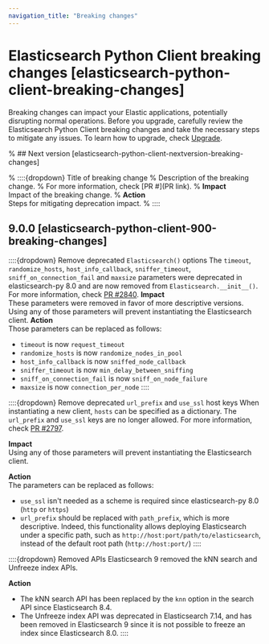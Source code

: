 ```yaml
---
navigation_title: "Breaking changes"
---
```


# Elasticsearch Python Client breaking changes [elasticsearch-python-client-breaking-changes]
Breaking changes can impact your Elastic applications, potentially disrupting normal operations. Before you upgrade, carefully review the Elasticsearch Python Client breaking changes and take the necessary steps to mitigate any issues. To learn how to upgrade, check [Upgrade](docs-content://deploy-manage/upgrade.md).

% ## Next version [elasticsearch-python-client-nextversion-breaking-changes]

% ::::{dropdown} Title of breaking change 
% Description of the breaking change.
% For more information, check [PR #](PR link).
% **Impact**<br> Impact of the breaking change.
% **Action**<br> Steps for mitigating deprecation impact.
% ::::

## 9.0.0 [elasticsearch-python-client-900-breaking-changes]

::::{dropdown} Remove deprecated `Elasticsearch()` options
The `timeout`, `randomize_hosts`, `host_info_callback`, `sniffer_timeout`, `sniff_on_connection_fail` and `maxsize` parameters were deprecated in elasticsearch-py 8.0 and are now removed from `Elasticsearch.__init__()`.
For more information, check [PR #2840](https://github.com/elastic/elasticsearch-py/pull/2840).
**Impact**<br> These parameters were removed in favor of more descriptive versions. Using any of those parameters will prevent instantiating the Elasticsearch client.
**Action**<br> Those parameters can be replaced as follows:
 * `timeout` is now `request_timeout`
 * `randomize_hosts` is now `randomize_nodes_in_pool`
 * `host_info_callback` is now `sniffed_node_callback`
 * `sniffer_timeout` is now `min_delay_between_sniffing`
 * `sniff_on_connection_fail` is now `sniff_on_node_failure`
 * `maxsize` is now `connection_per_node`
::::

::::{dropdown} Remove deprecated `url_prefix` and `use_ssl` host keys
When instantiating a new client, `hosts` can be specified as a dictionary. The `url_prefix` and `use_ssl` keys are no longer allowed.
For more information, check [PR #2797](https://github.com/elastic/elasticsearch-py/pull/2797).

**Impact**<br>
Using any of those parameters will prevent instantiating the Elasticsearch client.

**Action**<br>
The parameters can be replaced as follows:
 * `use_ssl` isn't needed as a scheme is required since elasticsearch-py 8.0 (`http` or `https`)
 * `url_prefix` should be replaced with `path_prefix`, which is more descriptive. Indeed, this functionality allows deploying Elasticsearch under a specific path, such as `http://host:port/path/to/elasticsearch`, instead of the default root path (`http://host:port/`)
::::

::::{dropdown} Removed APIs
Elasticsearch 9 removed the kNN search and Unfreeze index APIs.

**Action**<br>
 * The kNN search API has been replaced by the `knn` option in the search API since Elasticsearch 8.4.
 * The Unfreeze index API was deprecated in Elasticsearch 7.14, and has been removed in Elasticsearch 9 since it is not possible to freeze an index since Elasticsearch 8.0.
 ::::